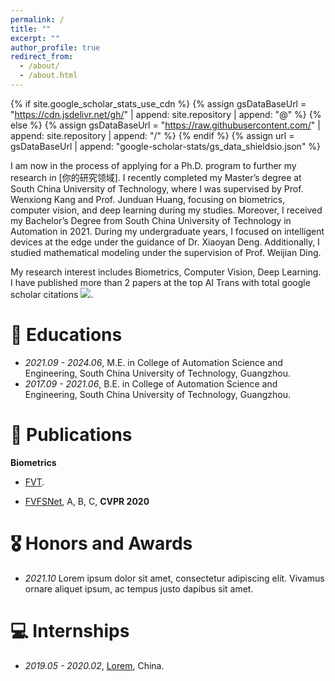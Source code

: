 ```yaml
---
permalink: /
title: ""
excerpt: ""
author_profile: true
redirect_from: 
  - /about/
  - /about.html
---
```


{% if site.google_scholar_stats_use_cdn %}
{% assign gsDataBaseUrl = "https://cdn.jsdelivr.net/gh/" | append: site.repository | append: "@" %}
{% else %}
{% assign gsDataBaseUrl = "https://raw.githubusercontent.com/" | append: site.repository | append: "/" %}
{% endif %}
{% assign url = gsDataBaseUrl | append: "google-scholar-stats/gs_data_shieldsio.json" %}

<span class='anchor' id='about-me'></span>


I am now in the process of applying for a Ph.D. program to further my research in [你的研究领域]. I recently completed my Master’s degree at South China University of Technology, where I was supervised by Prof. Wenxiong Kang and Prof. Junduan Huang, focusing on biometrics, computer vision, and deep learning during my studies. Moreover, I received my Bachelor’s Degree from South China University of Technology in Automation in 2021. During my undergraduate years, I focused on intelligent devices at the edge under the guidance of Dr. Xiaoyan Deng. Additionally, I studied mathematical modeling under the supervision of Prof. Weijian Ding.

My research interest includes Biometrics, Computer Vision, Deep Learning.
I have published more than 2 papers at the top AI Trans with total google scholar citations <img src="https://img.shields.io/endpoint?url={{ url | url_encode }}&logo=Google%20Scholar&labelColor=f6f6f6&color=9cf&style=flat&label=citations"></a>.

# 📖 Educations
- *2021.09 - 2024.06*, M.E. in College of Automation Science and Engineering, South China University of Technology, Guangzhou. 
- *2017.09 - 2021.06*, B.E. in College of Automation Science and Engineering, South China University of Technology, Guangzhou. 


# 📝 Publications 

<div class='paper-box'>
<!-- <div class='paper-box-image'>
<div>
<div class="badge">CVPR 2016</div>
<img src='images/500x300.png' alt="sym" width="100%">
</div>
</div> -->
<div class='paper-box-text' markdown="1">

<!-- [Deep Residual Learning for Image Recognition](https://openaccess.thecvf.com/content_cvpr_2016/papers/He_Deep_Residual_Learning_CVPR_2016_paper.pdf)

**Kaiming He**, Xiangyu Zhang, Shaoqing Ren, Jian Sun -->

**Biometrics** 
<strong><span class='show_paper_citations' data='GYHA_S8AAAAJ:d1gkVwhDpl0C'></span></strong>
- [FVT](https://scholar.google.com/citations?view_op=view_citation&hl=zh-CN&user=GYHA_S8AAAAJ&citation_for_view=GYHA_S8AAAAJ:d1gkVwhDpl0C). 


<strong><span class='show_paper_citations' data='GYHA_S8AAAAJ:9yKSN-GCB0IC'></span></strong>
- [FVFSNet](https://scholar.google.com/citations?view_op=view_citation&hl=zh-CN&user=GYHA_S8AAAAJ&citation_for_view=GYHA_S8AAAAJ:9yKSN-GCB0IC), A, B, C, **CVPR 2020**

</div>
</div>



# 🎖 Honors and Awards
- *2021.10* Lorem ipsum dolor sit amet, consectetur adipiscing elit. Vivamus ornare aliquet ipsum, ac tempus justo dapibus sit amet. 

# 💻 Internships
- *2019.05 - 2020.02*, [Lorem](https://github.com/), China.